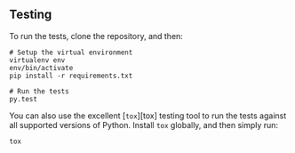 ## Testing

To run the tests, clone the repository, and then:

    # Setup the virtual environment
    virtualenv env
    env/bin/activate
    pip install -r requirements.txt

    # Run the tests
    py.test

You can also use the excellent [`tox`][tox] testing tool to run the tests against all supported versions of Python.  Install `tox` globally, and then simply run:

    tox

